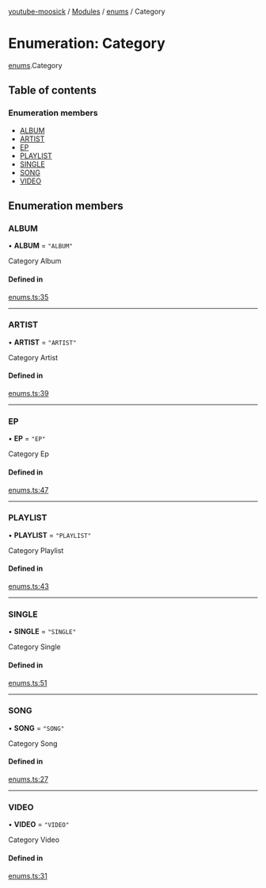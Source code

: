 [youtube-moosick](../README.md) / [Modules](../modules.md) / [enums](../modules/enums.md) / Category

# Enumeration: Category

[enums](../modules/enums.md).Category

## Table of contents

### Enumeration members

- [ALBUM](enums.Category.md#album)
- [ARTIST](enums.Category.md#artist)
- [EP](enums.Category.md#ep)
- [PLAYLIST](enums.Category.md#playlist)
- [SINGLE](enums.Category.md#single)
- [SONG](enums.Category.md#song)
- [VIDEO](enums.Category.md#video)

## Enumeration members

### ALBUM

• **ALBUM** = `"ALBUM"`

Category Album

#### Defined in

[enums.ts:35](https://github.com/EvasiveXkiller/youtube-moosick/blob/ae18783/src/enums.ts#L35)

___

### ARTIST

• **ARTIST** = `"ARTIST"`

Category Artist

#### Defined in

[enums.ts:39](https://github.com/EvasiveXkiller/youtube-moosick/blob/ae18783/src/enums.ts#L39)

___

### EP

• **EP** = `"EP"`

Category Ep

#### Defined in

[enums.ts:47](https://github.com/EvasiveXkiller/youtube-moosick/blob/ae18783/src/enums.ts#L47)

___

### PLAYLIST

• **PLAYLIST** = `"PLAYLIST"`

Category Playlist

#### Defined in

[enums.ts:43](https://github.com/EvasiveXkiller/youtube-moosick/blob/ae18783/src/enums.ts#L43)

___

### SINGLE

• **SINGLE** = `"SINGLE"`

Category Single

#### Defined in

[enums.ts:51](https://github.com/EvasiveXkiller/youtube-moosick/blob/ae18783/src/enums.ts#L51)

___

### SONG

• **SONG** = `"SONG"`

Category Song

#### Defined in

[enums.ts:27](https://github.com/EvasiveXkiller/youtube-moosick/blob/ae18783/src/enums.ts#L27)

___

### VIDEO

• **VIDEO** = `"VIDEO"`

Category Video

#### Defined in

[enums.ts:31](https://github.com/EvasiveXkiller/youtube-moosick/blob/ae18783/src/enums.ts#L31)
